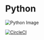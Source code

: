 # Python
![Python Image](https://logowik.com/content/uploads/images/python.jpg)

[![CircleCI](https://circleci.com/<VCS>/<ORG_NAME>/<PROJECT_NAME>.svg?style=svg&circle-token=<YOUR_STATUS_API_TOKEN>)](<LINK>)
